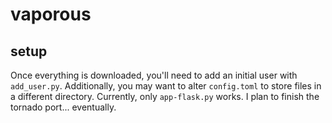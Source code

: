 # vaporous

## setup
Once everything is downloaded, you'll need to add an initial user with `add_user.py`.
Additionally, you may want to alter `config.toml` to store files in a different directory.
Currently, only `app-flask.py` works.
I plan to finish the tornado port... eventually.
